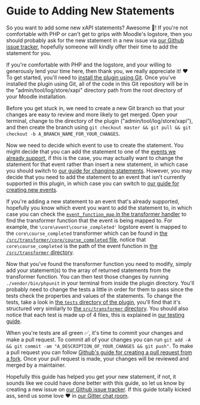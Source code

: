 # Guide to Adding New Statements
So you want to add some new xAPI statements? Awesome 🤘! If you're not comfortable with PHP or can't get to grips with Moodle's logstore, then you should probably ask for the new statement in a new issue via [our Github issue tracker](https://github.com/xAPI-vle/moodle-logstore_xapi/issues), hopefully someone will kindly offer their time to add the statement for you.

If you're comfortable with PHP and the logstore, and your willing to generously lend your time here, then thank you, we really appreciate it! ❤️️  To get started, you'll need to [install the plugin using Git](install-with-git.md). Once you've installed the plugin using Git, all of the code in this Git repository will be in the "admin/tool/log/store/xapi" directory path from the root directory of your Moodle installation.

Before you get stuck in, we need to create a new Git branch so that your changes are easy to review and more likely to get merged. Open your terminal, change to the directory of the plugin ("admin/tool/log/store/xapi"), and then create the branch using `git checkout master && git pull && git checkout -b A_BRANCH_NAME_FOR_YOUR_CHANGES`.

Now we need to decide which event to use to create the statement. You might decide that you can add the statement to one of the [events we already support](../src/transformer/handler.php), if this is the case, you may actually want to change the statement for that event rather than insert a new statement, in which case you should switch to [our guide for changing statements](change-statement.md). However, you may decide that you need to add the statement to an event that isn't currently supported in this plugin, in which case you can switch to [our guide for creating new events](new-events.md).

If you're adding a new statement to an event that's already supported, hopefully you know which event you want to add the statement to, in which case you can check the [`event_function_map` in the transformer handler](/src/transformer/handler.php) to find the transformer function that the event is being mapped to. For example, the `\core\event\course_completed'` logstore event is mapped to the `core\course_completed` transformer which can be found in [the `/src/transformer/core/course_completed` file](../src/transformer/core/course_completed), notice that `core\course_completed` is the path of the event function in [the `/src/transformer` directory](../src/transformer).

Now that you've found the transformer function you need to modify, simply add your statement(s) to the array of returned statements from the transformer function. You can then test those changes by running `./vendor/bin/phpunit` in your terminal from inside the plugin directory. You'll probably need to change the tests a little in order for them to pass since the tests check the properties and values of the statements. To change the tests, take a look in [the `tests` directory of the plugin](../tests), you'll find that it's structured very similarly to [the `src/transformer` directory](../src/transformer). You should also notice that each test is made up of 4 files, this is explained in [our testing guide](testing.md).

When you're tests are all green ✅, it's time to commit your changes and make a pull request. To commit all of your changes you can run `git add -A && git commit -am "A_DESCRIPTION_OF_YOUR_CHANGES && git push"`. To make a pull request you can follow [Github's guide for creating a pull request from a fork](https://help.github.com/articles/creating-a-pull-request-from-a-fork/). Once your pull request is made, your changes will be reviewed and merged by a maintainer.

Hopefully this guide has helped you get your new statement, if not, it sounds like we could have done better with this guide, so let us know by creating a new issue on [our Github issue tracker](https://github.com/xAPI-vle/moodle-logstore_xapi/issues). If this guide totally kicked ass, send us some love ❤️ in [our Gitter chat room](https://gitter.im/LearningLocker/learninglocker).